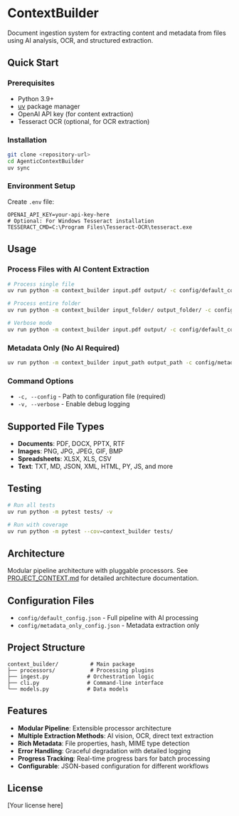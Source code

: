 # ContextBuilder

Document ingestion system for extracting content and metadata from files using AI analysis, OCR, and structured extraction.

## Quick Start

### Prerequisites
- Python 3.9+
- [uv](https://docs.astral.sh/uv/) package manager
- OpenAI API key (for content extraction)
- Tesseract OCR (optional, for OCR extraction)

### Installation
```bash
git clone <repository-url>
cd AgenticContextBuilder
uv sync
```

### Environment Setup
Create `.env` file:
```
OPENAI_API_KEY=your-api-key-here
# Optional: For Windows Tesseract installation
TESSERACT_CMD=C:\Program Files\Tesseract-OCR\tesseract.exe
```

## Usage

### Process Files with AI Content Extraction
```bash
# Process single file
uv run python -m context_builder input.pdf output/ -c config/default_config.json

# Process entire folder
uv run python -m context_builder input_folder/ output_folder/ -c config/default_config.json

# Verbose mode
uv run python -m context_builder input.pdf output/ -c config/default_config.json -v
```

### Metadata Only (No AI Required)
```bash
uv run python -m context_builder input_path output_path -c config/metadata_only_config.json
```

### Command Options
- `-c, --config` - Path to configuration file (required)
- `-v, --verbose` - Enable debug logging

## Supported File Types
- **Documents**: PDF, DOCX, PPTX, RTF
- **Images**: PNG, JPG, JPEG, GIF, BMP
- **Spreadsheets**: XLSX, XLS, CSV
- **Text**: TXT, MD, JSON, XML, HTML, PY, JS, and more

## Testing
```bash
# Run all tests
uv run python -m pytest tests/ -v

# Run with coverage
uv run python -m pytest --cov=context_builder tests/
```

## Architecture
Modular pipeline architecture with pluggable processors. See [PROJECT_CONTEXT.md](PROJECT_CONTEXT.md) for detailed architecture documentation.

## Configuration Files
- `config/default_config.json` - Full pipeline with AI processing
- `config/metadata_only_config.json` - Metadata extraction only

## Project Structure
```
context_builder/          # Main package
├── processors/           # Processing plugins
├── ingest.py            # Orchestration logic
├── cli.py               # Command-line interface
└── models.py            # Data models
```

## Features
- **Modular Pipeline**: Extensible processor architecture
- **Multiple Extraction Methods**: AI vision, OCR, direct text extraction
- **Rich Metadata**: File properties, hash, MIME type detection
- **Error Handling**: Graceful degradation with detailed logging
- **Progress Tracking**: Real-time progress bars for batch processing
- **Configurable**: JSON-based configuration for different workflows

## License
[Your license here]